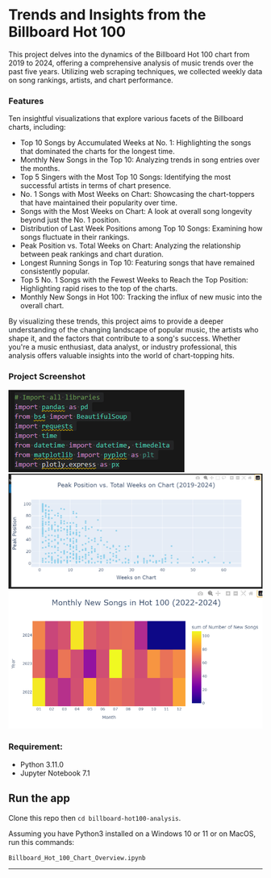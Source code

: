 # Trends and Insights from the Billboard Hot 100

This project delves into the dynamics of the Billboard Hot 100 chart from 2019 to 2024, offering a comprehensive analysis of music trends over the past five years. Utilizing web scraping techniques, we collected weekly data on song rankings, artists, and chart performance.

### Features
Ten insightful visualizations that explore various facets of the Billboard charts, including:
- Top 10 Songs by Accumulated Weeks at No. 1: Highlighting the songs that dominated the charts for the longest time.
- Monthly New Songs in the Top 10: Analyzing trends in song entries over the months.
- Top 5 Singers with the Most Top 10 Songs: Identifying the most successful artists in terms of chart presence.
- No. 1 Songs with Most Weeks on Chart: Showcasing the chart-toppers that have maintained their popularity over time.
- Songs with the Most Weeks on Chart: A look at overall song longevity beyond just the No. 1 position.
- Distribution of Last Week Positions among Top 10 Songs: Examining how songs fluctuate in their rankings.
- Peak Position vs. Total Weeks on Chart: Analyzing the relationship between peak rankings and chart duration.
- Longest Running Songs in Top 10: Featuring songs that have remained consistently popular.
- Top 5 No. 1 Songs with the Fewest Weeks to Reach the Top Position: Highlighting rapid rises to the top of the charts.
- Monthly New Songs in Hot 100: Tracking the influx of new music into the overall chart.

By visualizing these trends, this project aims to provide a deeper understanding of the changing landscape of popular music, the artists who shape it, and the factors that contribute to a song's success. Whether you're a music enthusiast, data analyst, or industry professional, this analysis offers valuable insights into the world of chart-topping hits.

### Project Screenshot
![Alt text](https://github.com/brianwpiano/billboard-hot100-analysis/blob/main/Screenshot%202024-10-02%20215156.png)
![Alt text](https://github.com/brianwpiano/billboard-hot100-analysis/blob/main/Screenshot%202024-10-02%20214829.png)
![Alt text](https://github.com/brianwpiano/billboard-hot100-analysis/blob/main/Screenshot%202024-10-02%20214927.png)

### Requirement:
- Python 3.11.0
- Jupyter Notebook 7.1
  
## Run the app

Clone this repo then `cd billboard-hot100-analysis`.

Assuming you have Python3 installed on a Windows 10 or 11 or on MacOS, run this commands:

``` bash
Billboard_Hot_100_Chart_Overview.ipynb
```

---
